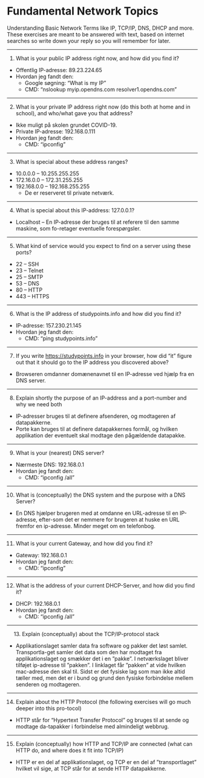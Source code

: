 # Fundamental Network Topics

Understanding Basic Network Terms like IP, TCP/IP, DNS, DHCP and more.
These exercises are meant to be answered with text, based on internet searches so write down your reply so you will remember for later.

---

1. What is your public IP address right now, and how did you find it?
- Offentlig IP-adresse: 89.23.224.65
- Hvordan jeg fandt den:
  - Google søgning: “What is my IP”
  - CMD: “nslookup myip.opendns.com resolver1.opendns.com”

---

2. What is your private IP address right now (do this both at home and in school), and who/what gave you that address?
- Ikke muligt på skolen grundet COVID-19.
- Private IP-adresse: 192.168.0.111
- Hvordan jeg fandt den:
  - CMD: “ipconfig”

---

3. What is special about these address ranges?
- 10.0.0.0 – 10.255.255.255
- 172.16.0.0 – 172.31.255.255 
- 192.168.0.0 – 192.168.255.255
  - De er reserveret til private netværk.

---

4. What is special about this IP-address: 127.0.0.1?
- Localhost – En IP-adresse der bruges til at referere til den samme maskine, som fo-retager eventuelle forespørgsler.

---

5. What kind of service would you expect to find on a server using these ports? 
- 22 – SSH
- 23 – Telnet
- 25 – SMTP
- 53 – DNS
- 80 – HTTP
- 443 – HTTPS

---

6. What is the IP address of studypoints.info and how did you find it?
- IP-adresse: 157.230.21.145
- Hvordan jeg fandt den:
  - CMD: “ping studypoints.info”

---

7. If you write https://studypoints.info in your browser, how did “it” figure out that it should go to the IP address you discovered above?
- Browseren omdanner domænenavnet til en IP-adresse ved hjælp fra en DNS server.

---

8. Explain shortly the purpose of an IP-address and a port-number and why we need both
- IP-adresser bruges til at definere afsenderen, og modtageren af datapakkerne. 
- Porte kan bruges til at definere datapakkernes formål, og hvilken applikation der eventuelt skal modtage den pågældende datapakke.

---

9. What is your (nearest) DNS server?
- Nærmeste DNS: 192.168.0.1
- Hvordan jeg fandt den:
  - CMD: “ipconfig /all”

---

10. What is (conceptually) the DNS system and the purpose with a DNS Server?
- En DNS hjælper brugeren med at omdanne en URL-adresse til en IP-adresse, efter-som det er nemmere for brugeren at huske en URL fremfor en ip-adresse. Minder meget om en telefonbog. 

---

11. What is your current Gateway, and how did you find it?
- Gateway: 192.168.0.1
- Hvordan jeg fandt den:
  - CMD: “ipconfig”

---

12. What is the address of your current DHCP-Server, and how did you find it?
- DHCP: 192.168.0.1
- Hvordan jeg fandt den:
  - CMD: “ipconfig /all”

---
 
13. Explain (conceptually) about the TCP/IP-protocol stack
- Applikationslaget samler data fra software og pakker det løst samlet. Transportla-get samler det data som den har modtaget fra applikationslaget og smækker det i en ”pakke”. I netværkslaget bliver tilføjet ip-adresse til ”pakken”. I linklaget får ”pakken” at vide hvilken mac-adresse den skal til. Sidst er det fysiske lag som man ikke altid tæller med, men det er i bund og grund den fysiske forbindelse mellem senderen og modtageren.

---

14. Explain about the HTTP Protocol (the following exercises will go much deeper into this pro-tocol)
- HTTP står for “Hypertext Transfer Protocol” og bruges til at sende og modtage da-tapakker i forbindelse med almindeligt webbrug.

---

15. Explain (conceptually) how HTTP and TCP/IP are connected (what can HTTP do, and where does it fit into TCP/IP)
- HTTP er en del af applikationslaget, og TCP er en del af ”transportlaget” hvilket vil sige, at TCP står for at sende HTTP datapakkerne.
